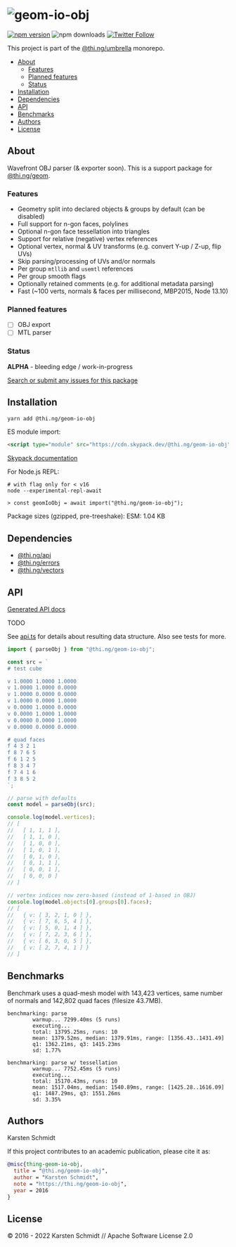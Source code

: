 <!-- This file is generated - DO NOT EDIT! -->

# ![geom-io-obj](https://media.thi.ng/umbrella/banners/thing-geom-io-obj.svg?ab1d8b98)

[![npm version](https://img.shields.io/npm/v/@thi.ng/geom-io-obj.svg)](https://www.npmjs.com/package/@thi.ng/geom-io-obj)
![npm downloads](https://img.shields.io/npm/dm/@thi.ng/geom-io-obj.svg)
[![Twitter Follow](https://img.shields.io/twitter/follow/thing_umbrella.svg?style=flat-square&label=twitter)](https://twitter.com/thing_umbrella)

This project is part of the
[@thi.ng/umbrella](https://github.com/thi-ng/umbrella/) monorepo.

- [About](#about)
  - [Features](#features)
  - [Planned features](#planned-features)
  - [Status](#status)
- [Installation](#installation)
- [Dependencies](#dependencies)
- [API](#api)
- [Benchmarks](#benchmarks)
- [Authors](#authors)
- [License](#license)

## About

Wavefront OBJ parser (& exporter soon). This is a support package for [@thi.ng/geom](https://github.com/thi-ng/umbrella/tree/develop/packages/geom).

### Features

- Geometry split into declared objects & groups by default (can be disabled)
- Full support for n-gon faces, polylines
- Optional n-gon face tessellation into triangles
- Support for relative (negative) vertex references
- Optional vertex, normal & UV transforms (e.g. convert Y-up / Z-up, flip UVs)
- Skip parsing/processing of UVs and/or normals
- Per group `mtllib` and `usemtl` references
- Per group smooth flags
- Optionally retained comments (e.g. for additional metadata parsing)
- Fast (~100 verts, normals & faces per millisecond, MBP2015, Node 13.10)

### Planned features

- [ ] OBJ export
- [ ] MTL parser

### Status

**ALPHA** - bleeding edge / work-in-progress

[Search or submit any issues for this package](https://github.com/thi-ng/umbrella/issues?q=%5Bgeom-io-obj%5D+in%3Atitle)

## Installation

```bash
yarn add @thi.ng/geom-io-obj
```

ES module import:

```html
<script type="module" src="https://cdn.skypack.dev/@thi.ng/geom-io-obj"></script>
```

[Skypack documentation](https://docs.skypack.dev/)

For Node.js REPL:

```text
# with flag only for < v16
node --experimental-repl-await

> const geomIoObj = await import("@thi.ng/geom-io-obj");
```

Package sizes (gzipped, pre-treeshake): ESM: 1.04 KB

## Dependencies

- [@thi.ng/api](https://github.com/thi-ng/umbrella/tree/develop/packages/api)
- [@thi.ng/errors](https://github.com/thi-ng/umbrella/tree/develop/packages/errors)
- [@thi.ng/vectors](https://github.com/thi-ng/umbrella/tree/develop/packages/vectors)

## API

[Generated API docs](https://docs.thi.ng/umbrella/geom-io-obj/)

TODO

See
[api.ts](https://github.com/thi-ng/umbrella/tree/develop/packages/geom-io-obj/src/api.ts)
for details about resulting data structure. Also see tests for more.

```ts
import { parseObj } from "@thi.ng/geom-io-obj";

const src = `
# test cube

v 1.0000 1.0000 1.0000
v 1.0000 1.0000 0.0000
v 1.0000 0.0000 0.0000
v 1.0000 0.0000 1.0000
v 0.0000 1.0000 0.0000
v 0.0000 1.0000 1.0000
v 0.0000 0.0000 1.0000
v 0.0000 0.0000 0.0000

# quad faces
f 4 3 2 1
f 8 7 6 5
f 6 1 2 5
f 8 3 4 7
f 7 4 1 6
f 3 8 5 2
`;

// parse with defaults
const model = parseObj(src);

console.log(model.vertices);
// [
//   [ 1, 1, 1 ],
//   [ 1, 1, 0 ],
//   [ 1, 0, 0 ],
//   [ 1, 0, 1 ],
//   [ 0, 1, 0 ],
//   [ 0, 1, 1 ],
//   [ 0, 0, 1 ],
//   [ 0, 0, 0 ]
// ]

// vertex indices now zero-based (instead of 1-based in OBJ)
console.log(model.objects[0].groups[0].faces);
// [
//   { v: [ 3, 2, 1, 0 ] },
//   { v: [ 7, 6, 5, 4 ] },
//   { v: [ 5, 0, 1, 4 ] },
//   { v: [ 7, 2, 3, 6 ] },
//   { v: [ 6, 3, 0, 5 ] },
//   { v: [ 2, 7, 4, 1 ] }
// ]
```

## Benchmarks

Benchmark uses a quad-mesh model with 143,423 vertices, same number of
normals and 142,802 quad faces (filesize 43.7MB).

```text
benchmarking: parse
        warmup... 7299.40ms (5 runs)
        executing...
        total: 13795.25ms, runs: 10
        mean: 1379.52ms, median: 1379.91ms, range: [1356.43..1431.49]
        q1: 1362.21ms, q3: 1415.23ms
        sd: 1.77%

benchmarking: parse w/ tessellation
        warmup... 7752.45ms (5 runs)
        executing...
        total: 15170.43ms, runs: 10
        mean: 1517.04ms, median: 1540.89ms, range: [1425.28..1616.09]
        q1: 1487.29ms, q3: 1551.26ms
        sd: 3.35%
```

## Authors

Karsten Schmidt

If this project contributes to an academic publication, please cite it as:

```bibtex
@misc{thing-geom-io-obj,
  title = "@thi.ng/geom-io-obj",
  author = "Karsten Schmidt",
  note = "https://thi.ng/geom-io-obj",
  year = 2016
}
```

## License

&copy; 2016 - 2022 Karsten Schmidt // Apache Software License 2.0
